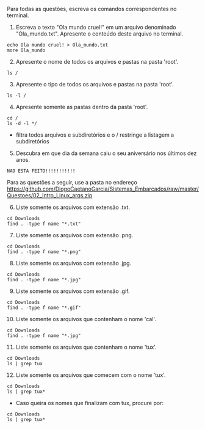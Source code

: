 Para todas as questões, escreva os comandos correspondentes no terminal.

1. Escreva o texto "Ola mundo cruel!" em um arquivo denominado "Ola_mundo.txt". Apresente o conteúdo deste arquivo no terminal.
```Shell
echo Ola mundo cruel! > Ola_mundo.txt
more Ola_mundo
```
2. Apresente o nome de todos os arquivos e pastas na pasta 'root'.
```Shell
ls /
```

3. Apresente o tipo de todos os arquivos e pastas na pasta 'root'.
```Shell
ls -l /
```

4. Apresente somente as pastas dentro da pasta 'root'.
```Shell
cd /
ls -d -l */
```
* filtra todos arquivos e subdiretórios e o / restringe a listagem a subdiretórios

5. Descubra em que dia da semana caiu o seu aniversário nos últimos dez anos.
```Shell
NAO ESTA FEITO!!!!!!!!!!! 
```

Para as questões a seguir, use a pasta no endereço https://github.com/DiogoCaetanoGarcia/Sistemas_Embarcados/raw/master/Questoes/02_Intro_Linux_arqs.zip

6. Liste somente os arquivos com extensão .txt.
```Shell
cd Downloads
find . -type f name "*.txt"
```
7. Liste somente os arquivos com extensão .png.
```Shell
cd Downloads
find . -type f name "*.png"
```

8. Liste somente os arquivos com extensão .jpg.
```Shell
cd Downloads
find . -type f name "*.jpg"
```

9. Liste somente os arquivos com extensão .gif.
```Shell
cd Downloads
find . -type f name "*.gif"
```

10. Liste somente os arquivos que contenham o nome 'cal'.
```Shell
cd Downloads
find . -type f name "*.jpg"
```

11. Liste somente os arquivos que contenham o nome 'tux'.
```Shell
cd Downloads
ls | grep tux
```

12. Liste somente os arquivos que comecem com o nome 'tux'.
```Shell
cd Downloads
ls | grep tux*
```
- Caso queira os nomes que finalizam com tux, procure por: 
```Shelle
cd Downloads
ls | grep tux*
```
